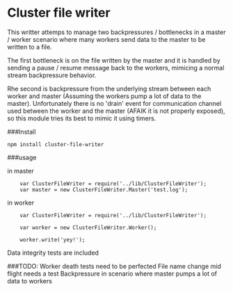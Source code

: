Cluster file writer
===================

This writter attemps to manage two backpressures / bottlenecks in a master / worker scenario where many workers send data to the master to be written to a file.

The first bottleneck is on the file written by the master and it is handled by sending a pause / resume message back to the workers, mimicing a normal stream backpressure behavior.

Rhe second is backpressure from the underlying stream between each worker and master (Assuming the workers pump a lot of data to the master). Unfortunately there is no 'drain' event for communication channel used between the worker and the master (AFAIK it is not properly exposed), so this module tries its best to mimic it using timers.

###Install

```
npm install cluster-file-writer
```

###usage

in master
```
	var ClusterFileWriter = require('../lib/ClusterFileWriter');
	var master = new ClusterFileWriter.Master('test.log');

```

in worker

```
	var ClusterFileWriter = require('../lib/ClusterFileWriter');

	var worker = new ClusterFileWriter.Worker();

	worker.write('yey!');
```

Data integrity tests are included 

###TODO:
Worker death tests need to be perfected
File name change mid flight needs a test
Backpressure in scenario where master pumps a lot of data to workers 

